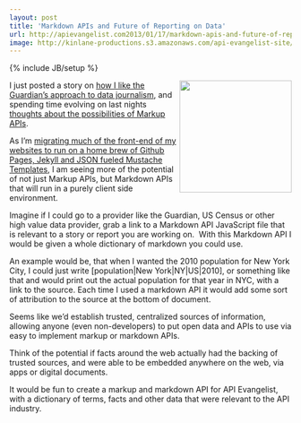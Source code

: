 ```yaml
---
layout: post
title: 'Markdown APIs and Future of Reporting on Data'
url: http://apievangelist.com2013/01/17/markdown-apis-and-future-of-reporting-on-data/
image: http://kinlane-productions.s3.amazonaws.com/api-evangelist-site/blog/markdown-icon.png
---
```

{% include JB/setup %}
<p>
     <img src="https://s3.amazonaws.com/kinlane-productions/markdown-icon.png"  width="200" align="right" />
</p>
<p>
     I just posted a story on <a title="how I like the Guardian’s approach to data journalism" href="http://kinlane.com/2013/01/17/the-guardian-is-brilliant-in-supporting-relevant-events-with-open-data/">how I like the Guardian’s approach to data journalism</a>, and spending time evolving on last nights <a title="Markup APIs" href="/2013/01/16/markup-apis-and-api-scripting-platforms/">thoughts about the possibilities of Markup APIs</a>.
</p>
<p>
     As I’m <a href="http://kinlane.com/2013/01/02/all-side-projects-are-now-hosted-on-github/">migrating much of the front-end of my websites to run on a home brew of Github Pages, Jekyll and JSON fueled Mustache Templates</a>, I am seeing more of the potential of not just Markup APIs, but Markdown APIs that will run in a purely client side environment.
</p>
<p>
     Imagine if I could go to a provider like the Guardian, US Census or other high value data provider, grab a link to a Markdown API JavaScript file that is relevant to a story or report you are working on.  With this Markdown API I would be given a whole dictionary of markdown you could use.
</p>
<p>
     An example would be, that when I wanted the 2010 population for New York City, I could just write [population|New York|NY|US|2010], or something like that and would print out the actual population for that year in NYC, with a link to the source. Each time I used a markdown API it would add some sort of attribution to the source at the bottom of document.
</p>
<p>
     Seems like we’d establish trusted, centralized sources of information, allowing anyone (even non-developers) to put open data and APIs to use via easy to implement markup or markdown APIs.
</p>
<p>
     Think of the potential if facts around the web actually had the backing of trusted sources, and were able to be embedded anywhere on the web, via apps or digital documents.
</p>
<p>
     It would be fun to create a markup and markdown API for API Evangelist, with a dictionary of terms, facts and other data that were relevant to the API industry.
</p>
